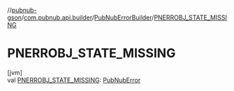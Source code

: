 //[pubnub-gson](../../../index.md)/[com.pubnub.api.builder](../index.md)/[PubNubErrorBuilder](index.md)/[PNERROBJ_STATE_MISSING](-p-n-e-r-r-o-b-j_-s-t-a-t-e_-m-i-s-s-i-n-g.md)

# PNERROBJ_STATE_MISSING

[jvm]\
val [PNERROBJ_STATE_MISSING](-p-n-e-r-r-o-b-j_-s-t-a-t-e_-m-i-s-s-i-n-g.md): [PubNubError](../../../../pubnub-gson/com.pubnub.api/-pub-nub-error/index.md)
